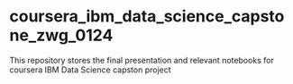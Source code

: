 # coursera_ibm_data_science_capstone_zwg_0124
This repository stores the final presentation and relevant notebooks for coursera IBM Data Science capston project
